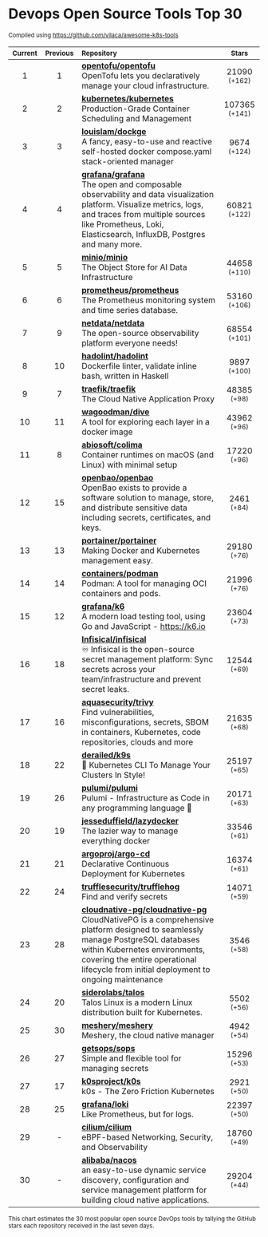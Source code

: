 # Devops Open Source Tools Top 30
<sup>Compiled using https://github.com/vilaca/awesome-k8s-tools</sup>
<div align="center">

|<sub>Current</sub>|<sub>Previous</sub>|<sub>Repository</sub>|<sub>Stars</sub>|
|:---:|:---:|:---|:---:|
|1|1|[**opentofu/opentofu**](https://github.com/opentofu/opentofu)<br/>OpenTofu lets you declaratively manage your cloud infrastructure.|21090 <sup>(+162)</sup>|
|2|2|[**kubernetes/kubernetes**](https://github.com/kubernetes/kubernetes)<br/>Production-Grade Container Scheduling and Management|107365 <sup>(+141)</sup>|
|3|3|[**louislam/dockge**](https://github.com/louislam/dockge)<br/>A fancy, easy-to-use and reactive self-hosted docker compose.yaml stack-oriented manager|9674 <sup>(+124)</sup>|
|4|4|[**grafana/grafana**](https://github.com/grafana/grafana)<br/>The open and composable observability and data visualization platform. Visualize metrics, logs, and traces from multiple sources like Prometheus, Loki, Elasticsearch, InfluxDB, Postgres and many more. |60821 <sup>(+122)</sup>|
|5|5|[**minio/minio**](https://github.com/minio/minio)<br/>The Object Store for AI Data Infrastructure|44658 <sup>(+110)</sup>|
|6|6|[**prometheus/prometheus**](https://github.com/prometheus/prometheus)<br/>The Prometheus monitoring system and time series database.|53160 <sup>(+106)</sup>|
|7|9|[**netdata/netdata**](https://github.com/netdata/netdata)<br/>The open-source observability platform everyone needs!|68554 <sup>(+101)</sup>|
|8|10|[**hadolint/hadolint**](https://github.com/hadolint/hadolint)<br/>Dockerfile linter, validate inline bash, written in Haskell|9897 <sup>(+100)</sup>|
|9|7|[**traefik/traefik**](https://github.com/traefik/traefik)<br/>The Cloud Native Application Proxy|48385 <sup>(+98)</sup>|
|10|11|[**wagoodman/dive**](https://github.com/wagoodman/dive)<br/>A tool for exploring each layer in a docker image|43962 <sup>(+96)</sup>|
|11|8|[**abiosoft/colima**](https://github.com/abiosoft/colima)<br/>Container runtimes on macOS (and Linux) with minimal setup|17220 <sup>(+96)</sup>|
|12|15|[**openbao/openbao**](https://github.com/openbao/openbao)<br/>OpenBao exists to provide a software solution to manage, store, and distribute sensitive data including secrets, certificates, and keys.|2461 <sup>(+84)</sup>|
|13|13|[**portainer/portainer**](https://github.com/portainer/portainer)<br/>Making Docker and Kubernetes management easy.|29180 <sup>(+76)</sup>|
|14|14|[**containers/podman**](https://github.com/containers/podman)<br/>Podman: A tool for managing OCI containers and pods.|21996 <sup>(+76)</sup>|
|15|12|[**grafana/k6**](https://github.com/grafana/k6)<br/>A modern load testing tool, using Go and JavaScript - https://k6.io|23604 <sup>(+73)</sup>|
|16|18|[**Infisical/infisical**](https://github.com/Infisical/infisical)<br/>♾ Infisical is the open-source secret management platform: Sync secrets across your team/infrastructure and prevent secret leaks.|12544 <sup>(+69)</sup>|
|17|16|[**aquasecurity/trivy**](https://github.com/aquasecurity/trivy)<br/>Find vulnerabilities, misconfigurations, secrets, SBOM in containers, Kubernetes, code repositories, clouds and more|21635 <sup>(+68)</sup>|
|18|22|[**derailed/k9s**](https://github.com/derailed/k9s)<br/>🐶 Kubernetes CLI To Manage Your Clusters In Style!|25197 <sup>(+65)</sup>|
|19|26|[**pulumi/pulumi**](https://github.com/pulumi/pulumi)<br/>Pulumi - Infrastructure as Code in any programming language 🚀|20171 <sup>(+63)</sup>|
|20|19|[**jesseduffield/lazydocker**](https://github.com/jesseduffield/lazydocker)<br/>The lazier way to manage everything docker|33546 <sup>(+61)</sup>|
|21|21|[**argoproj/argo-cd**](https://github.com/argoproj/argo-cd)<br/>Declarative Continuous Deployment for Kubernetes|16374 <sup>(+61)</sup>|
|22|24|[**trufflesecurity/trufflehog**](https://github.com/trufflesecurity/trufflehog)<br/>Find and verify secrets|14071 <sup>(+59)</sup>|
|23|28|[**cloudnative-pg/cloudnative-pg**](https://github.com/cloudnative-pg/cloudnative-pg)<br/>CloudNativePG is a comprehensive platform designed to seamlessly manage PostgreSQL databases within Kubernetes environments, covering the entire operational lifecycle from initial deployment to ongoing maintenance|3546 <sup>(+58)</sup>|
|24|20|[**siderolabs/talos**](https://github.com/siderolabs/talos)<br/>Talos Linux is a modern Linux distribution built for Kubernetes.|5502 <sup>(+56)</sup>|
|25|30|[**meshery/meshery**](https://github.com/meshery/meshery)<br/>Meshery, the cloud native manager|4942 <sup>(+54)</sup>|
|26|27|[**getsops/sops**](https://github.com/getsops/sops)<br/>Simple and flexible tool for managing secrets|15296 <sup>(+53)</sup>|
|27|17|[**k0sproject/k0s**](https://github.com/k0sproject/k0s)<br/>k0s - The Zero Friction Kubernetes|2921 <sup>(+50)</sup>|
|28|25|[**grafana/loki**](https://github.com/grafana/loki)<br/>Like Prometheus, but for logs.|22397 <sup>(+50)</sup>|
|29|-|[**cilium/cilium**](https://github.com/cilium/cilium)<br/>eBPF-based Networking, Security, and Observability|18760 <sup>(+49)</sup>|
|30|-|[**alibaba/nacos**](https://github.com/alibaba/nacos)<br/>an easy-to-use dynamic service discovery, configuration and service management platform for building cloud native applications.|29204 <sup>(+44)</sup>|


</div>

<sub>This chart estimates the 30 most popular open source DevOps tools by tallying the GitHub stars each repository received in the last seven days.</sub>
